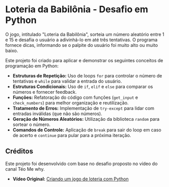 # Loteria da Babilônia - Desafio em Python

O jogo, intitulado "Loteria da Babilônia", sorteia um número aleatório entre 1 e 15 e desafia o usuário a adivinhá-lo em até três tentativas. O programa fornece dicas, informando se o palpite do usuário foi muito alto ou muito baixo.

Este projeto foi criado para aplicar e demonstrar os seguintes conceitos de programação em Python:

* **Estruturas de Repetição:** Uso de loops `for` para controlar o número de tentativas e `while` para validar a entrada do usuário.
* **Estruturas Condicionais:** Uso de `if`, `elif` e `else` para comparar os números e fornecer feedback.
* **Funções:** Refatoração do código com funções (`get_input` e `check_numbers`) para melhor organização e reutilização.
* **Tratamento de Erros:** Implementação de `try-except` para lidar com entradas inválidas (que não são números).
* **Geração de Números Aleatórios:** Utilização da biblioteca `random` para sortear o número.
* **Comandos de Controle:** Aplicação de `break` para sair do loop em caso de acerto e `continue` para pular para a próxima iteração.

## Créditos

Este projeto foi desenvolvido com base no desafio proposto no vídeo do canal Téo Me why.

* **Vídeo Original:** [Criando um jogo de loteria com Python](https://youtu.be/lIczWRig7S8?si=NxBzpRjORcFFEV1E)
